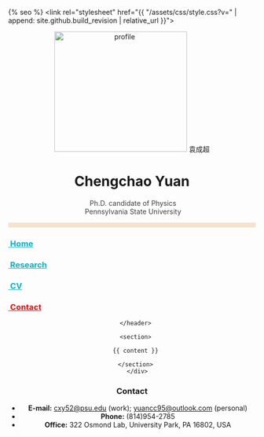   <head>
    <meta charset="UTF-8">
    <meta http-equiv="X-UA-Compatible" content="IE=edge">
    <meta name="viewport" content="width=device-width, initial-scale=1">
    
  

{% seo %}
    <link rel="stylesheet" href="{{ "/assets/css/style.css?v=" | append: site.github.build_revision | relative_url }}">
    <!--[if lt IE 9]>
    <script src="https://cdnjs.cloudflare.com/ajax/libs/html5shiv/3.7.3/html5shiv.min.js"></script>
    <![endif]-->
  </head>
  <body>
  <div class="wrapper">
      <header>
        <img src="https://yuan-cc.github.io/files/profile.png" alt="profile" width="270" height="245">
      袁成超
        <h1>Chengchao Yuan</h1>
        <p style="color:#404040">&nbsp;Ph.D. candidate of Physics<br>&nbsp;Pennsylvania State University</p>
        <hr style="height:10px;border-width:0;color:#F6E3CE;background-color:#F6E3CE">
        <h3 style="text-align:left;"><a href="https://yuan-cc.github.io/" style="color:#09B2C5">&nbsp;Home</a></h3>
        <h3 style="text-align:left;"><a href="https://yuan-cc.github.io/research/research.html"  style="color:#09B2C5",class="btn">&nbsp;Research</a></h3>
        <h3 style="text-align:left;"><a href="https://yuan-cc.github.io/CV.html" style="color:#09B2C5",class="btn">&nbsp;CV</a></h3>  
        <h3 style="text-align:left;"><a href="https://yuan-cc.github.io/contact.html" style="color:red",class="current btn">&nbsp;Contact</a></h3>

      </header>

      <section>

      {{ content }}

      </section>
       </div>

  </body>
  
### Contact
- **E-mail:** <cxy52@psu.edu> (work); <yuancc95@outlook.com> (personal)
- **Phone:** (814)954-2785
- **Office:** 322 Osmond Lab, University Park, PA 16802, USA
<br>












